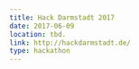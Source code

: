 ```yaml
---
title: Hack Darmstadt 2017
date: 2017-06-09
location: tbd.
link: http://hackdarmstadt.de/
type: hackathon
---
```

